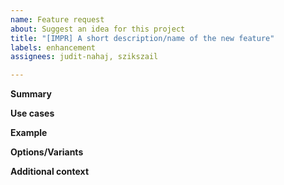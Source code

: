 ```yaml
---
name: Feature request
about: Suggest an idea for this project
title: "[IMPR] A short description/name of the new feature"
labels: enhancement
assignees: judit-nahaj, szikszail

---
```


<!-- 
Hello!
Thank you, for helping us to make GherKing better!
Please, aim to fill out all necessary parts of the template which are applicable.
All of this information helps us to evaluate your idea.
Thank you!

Note: such parts of the ticket which are in HTML comments (like this) 
won't be shown on the ticket, so we used them to guide you.
Feel free to delete them when you are done.
-->

**Summary**
<!-- A clear and concise description of what the idea is. -->

**Use cases**
<!-- One or more use cases, when and how this feature would be helpful. -->

**Example**
<!-- An example of what this feature would result in. -->

**Options/Variants**
<!-- What other versions, behavior or configuration would this feature have? -->

**Additional context**
<!-- Add any other context/info about the idea. -->
